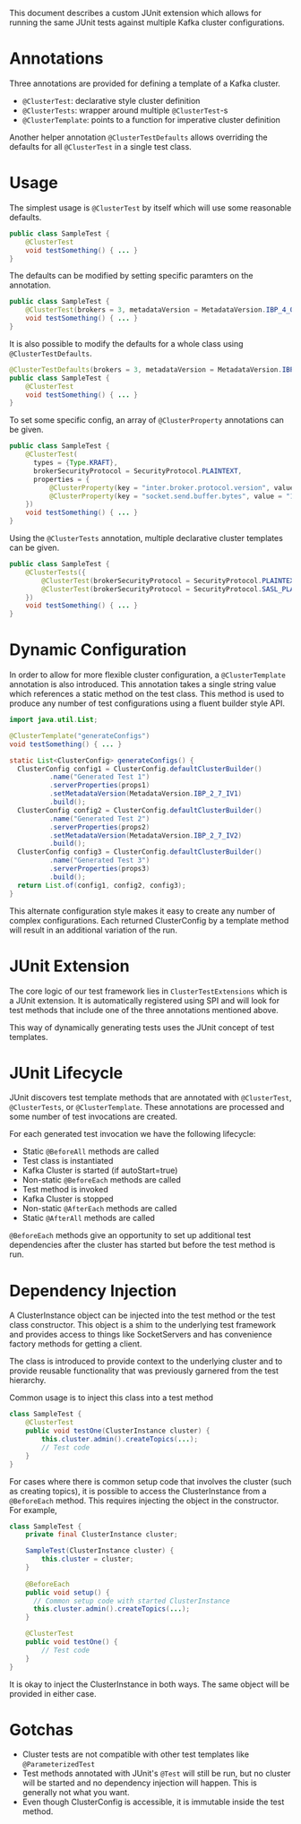 This document describes a custom JUnit extension which allows for running the same JUnit tests against multiple Kafka 
cluster configurations.

# Annotations

Three annotations are provided for defining a template of a Kafka cluster.

* `@ClusterTest`: declarative style cluster definition
* `@ClusterTests`: wrapper around multiple `@ClusterTest`-s
* `@ClusterTemplate`: points to a function for imperative cluster definition

Another helper annotation `@ClusterTestDefaults` allows overriding the defaults for 
all `@ClusterTest` in a single test class.

# Usage

The simplest usage is `@ClusterTest` by itself which will use some reasonable defaults.

```java
public class SampleTest {
    @ClusterTest
    void testSomething() { ... }
}
```

The defaults can be modified by setting specific paramters on the annotation. 

```java
public class SampleTest {
    @ClusterTest(brokers = 3, metadataVersion = MetadataVersion.IBP_4_0_IV3)
    void testSomething() { ... }
}
```

It is also possible to modify the defaults for a whole class using `@ClusterTestDefaults`.

```java
@ClusterTestDefaults(brokers = 3, metadataVersion = MetadataVersion.IBP_4_0_IV3)
public class SampleTest {
    @ClusterTest
    void testSomething() { ... }
}
```

To set some specific config, an array of `@ClusterProperty` annotations can be
given.

```java
public class SampleTest {
    @ClusterTest(
      types = {Type.KRAFT},
      brokerSecurityProtocol = SecurityProtocol.PLAINTEXT,
      properties = {
          @ClusterProperty(key = "inter.broker.protocol.version", value = "2.7-IV2"),
          @ClusterProperty(key = "socket.send.buffer.bytes", value = "10240"),
    })
    void testSomething() { ... }
}
```

Using the `@ClusterTests` annotation, multiple declarative cluster templates can
be given.

```java
public class SampleTest {
    @ClusterTests({
        @ClusterTest(brokerSecurityProtocol = SecurityProtocol.PLAINTEXT),
        @ClusterTest(brokerSecurityProtocol = SecurityProtocol.SASL_PLAINTEXT)
    })
    void testSomething() { ... }
}
```

# Dynamic Configuration

In order to allow for more flexible cluster configuration, a `@ClusterTemplate` 
annotation is also introduced. This annotation takes a single string value which 
references a static method on the test class. This method is used to produce any 
number of test configurations using a fluent builder style API.

```java
import java.util.List;

@ClusterTemplate("generateConfigs")
void testSomething() { ... }

static List<ClusterConfig> generateConfigs() {
  ClusterConfig config1 = ClusterConfig.defaultClusterBuilder()
          .name("Generated Test 1")
          .serverProperties(props1)
          .setMetadataVersion(MetadataVersion.IBP_2_7_IV1)
          .build();
  ClusterConfig config2 = ClusterConfig.defaultClusterBuilder()
          .name("Generated Test 2")
          .serverProperties(props2)
          .setMetadataVersion(MetadataVersion.IBP_2_7_IV2)
          .build();
  ClusterConfig config3 = ClusterConfig.defaultClusterBuilder()
          .name("Generated Test 3")
          .serverProperties(props3)
          .build();
  return List.of(config1, config2, config3);
}
```

This alternate configuration style makes it easy to create any number of complex 
configurations. Each returned ClusterConfig by a template method will result in
an additional variation of the run.


# JUnit Extension

The core logic of our test framework lies in `ClusterTestExtensions` which is a
JUnit extension. It is automatically registered using SPI and will look for test
methods that include one of the three annotations mentioned above. 

This way of dynamically generating tests uses the JUnit concept of test templates.

# JUnit Lifecycle

JUnit discovers test template methods that are annotated with `@ClusterTest`, 
`@ClusterTests`, or `@ClusterTemplate`. These annotations are processed and some
number of test invocations are created.

For each generated test invocation we have the following lifecycle:

* Static `@BeforeAll` methods are called
* Test class is instantiated
* Kafka Cluster is started (if autoStart=true)
* Non-static `@BeforeEach` methods are called
* Test method is invoked
* Kafka Cluster is stopped
* Non-static `@AfterEach` methods are called
* Static `@AfterAll` methods are called

`@BeforeEach` methods give an opportunity to set up additional test dependencies 
after the cluster has started but before the test method is run.

# Dependency Injection

A ClusterInstance object can be injected into the test method or the test class constructor.
This object is a shim to the underlying test framework and provides access to things like 
SocketServers and has convenience factory methods for getting a client.

The class is introduced to provide context to the underlying cluster and to provide reusable 
functionality that was previously garnered from the test hierarchy.

Common usage is to inject this class into a test method

```java
class SampleTest {
    @ClusterTest
    public void testOne(ClusterInstance cluster) {
        this.cluster.admin().createTopics(...);
        // Test code
    }
}
```

For cases where there is common setup code that involves the cluster (such as 
creating topics), it is possible to access the ClusterInstance from a `@BeforeEach` 
method. This requires injecting the object in the constructor. For example, 

```java
class SampleTest {
    private final ClusterInstance cluster;

    SampleTest(ClusterInstance cluster) {
        this.cluster = cluster;
    }
    
    @BeforeEach
    public void setup() {
      // Common setup code with started ClusterInstance
      this.cluster.admin().createTopics(...); 
    }

    @ClusterTest
    public void testOne() {
        // Test code
    }
}
```

It is okay to inject the ClusterInstance in both ways. The same object will be
provided in either case.

# Gotchas
* Cluster tests are not compatible with other test templates like `@ParameterizedTest`
* Test methods annotated with JUnit's `@Test` will still be run, but no cluster will be started and no dependency 
  injection will happen. This is generally not what you want.
* Even though ClusterConfig is accessible, it is immutable inside the test method.

